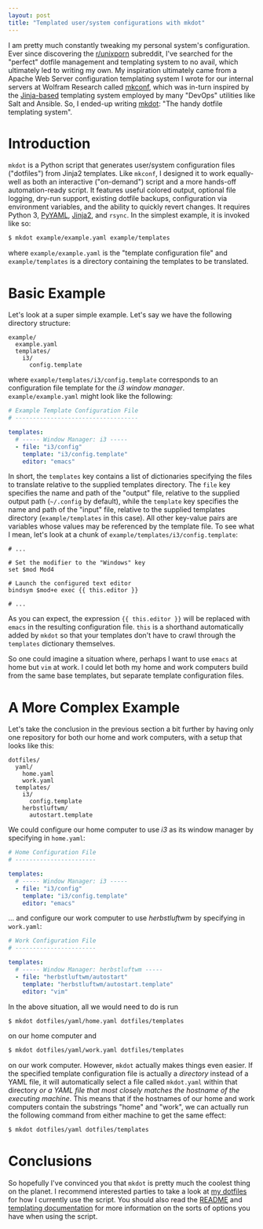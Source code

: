 ```yaml
---
layout: post
title: "Templated user/system configurations with mkdot"
---
```


I am pretty much constantly tweaking my personal system's configuration. Ever since discovering the [r/unixporn](https://www.reddit.com/r/unixporn/) subreddit, I've searched for the "perfect" dotfile management and templating system to no avail, which ultimately led to writing my own. My inspiration ultimately came from a Apache Web Server configuration templating system I wrote for our internal servers at Wolfram Research called [mkconf](https://github.com/HarrisonTotty/mkconf), which was in-turn inspired by the [Jinja-based](http://jinja.pocoo.org/docs/2.10/) templating system employed by many "DevOps" utilities like Salt and Ansible. So, I ended-up writing [mkdot](https://github.com/HarrisonTotty/mkdot): "The handy dotfile templating system".


# Introduction

`mkdot` is a Python script that generates user/system configuration files ("dotfiles") from Jinja2 templates. Like `mkconf`, I designed it to work equally-well as both an interactive ("on-demand") script and a more hands-off automation-ready script. It features useful colored output, optional file logging, dry-run support, existing dotfile backups, configuration via environment variables, and the ability to quickly revert changes. It requires Python 3, [PyYAML](https://pyyaml.org/), [Jinja2](http://jinja.pocoo.org/docs/2.10/), and `rsync`. In the simplest example, it is invoked like so:

```bash
$ mkdot example/example.yaml example/templates
```

where `example/example.yaml` is the "template configuration file" and `example/templates` is a directory containing the templates to be translated.


# Basic Example

Let's look at a super simple example. Let's say we have the following directory structure:

```
example/
  example.yaml
  templates/
    i3/
      config.template
```

where `example/templates/i3/config.template` corresponds to an configuration file template for the _i3 window manager_. `example/example.yaml` might look like the following:

```yaml
# Example Template Configuration File
# -----------------------------------

templates:
  # ----- Window Manager: i3 -----
  - file: "i3/config"
    template: "i3/config.template"
    editor: "emacs"
```

In short, the `templates` key contains a list of dictionaries specifying the files to translate relative to the supplied templates directory. The `file` key specifies the name and path of the "output" file, relative to the supplied output path (`~/.config` by default), while the `template` key specifies the name and path of the "input" file, relative to the supplied templates directory (`example/templates` in this case). All other key-value pairs are variables whose values may be referenced by the template file. To see what I mean, let's look at a chunk of `example/templates/i3/config.template`:

```
# ...

# Set the modifier to the "Windows" key
set $mod Mod4

# Launch the configured text editor
bindsym $mod+e exec {{ this.editor }}

# ...
```

As you can expect, the expression `{{ this.editor }}` will be replaced with `emacs` in the resulting configuration file. `this` is a shorthand automatically added by `mkdot` so that your templates don't have to crawl through the `templates` dictionary themselves.

So one could imagine a situation where, perhaps I want to use `emacs` at home but `vim` at work. I could let both my home and work computers build from the same base templates, but separate template configuration files.


# A More Complex Example

Let's take the conclusion in the previous section a bit further by having only one repository for both our home and work computers, with a setup that looks like this:

```
dotfiles/
  yaml/
    home.yaml
    work.yaml
  templates/
    i3/
      config.template
    herbstluftwm/
      autostart.template
```

We could configure our home computer to use _i3_ as its window manager by specifying in `home.yaml`:

```yaml
# Home Configuration File
# -----------------------

templates:
  # ----- Window Manager: i3 -----
  - file: "i3/config"
    template: "i3/config.template"
    editor: "emacs"
```

... and configure our work computer to use _herbstluftwm_ by specifying in `work.yaml`:

```yaml
# Work Configuration File
# -----------------------

templates:
  # ----- Window Manager: herbstluftwm -----
  - file: "herbstluftwm/autostart"
    template: "herbstluftwm/autostart.template"
    editor: "vim"
```

In the above situation, all we would need to do is run

```bash
$ mkdot dotfiles/yaml/home.yaml dotfiles/templates
```

on our home computer and

```bash
$ mkdot dotfiles/yaml/work.yaml dotfiles/templates
```

on our work computer. However, `mkdot` actually makes things even easier. If the specified template configuration file is actually a _directory_ instead of a YAML file, it will automatically select a file called `mkdot.yaml` within that directory _or a YAML file that most closely matches the hostname of the executing machine_. This means that if the hostnames of our home and work computers contain the substrings "home" and "work", we can actually run the following command from either machine to get the same effect:

```bash
$ mkdot dotfiles/yaml dotfiles/templates
```


# Conclusions

So hopefully I've convinced you that `mkdot` is pretty much the coolest thing on the planet. I recommend interested parties to take a look at [my dotfiles](https://github.com/HarrisonTotty/dotfiles) for how I currently use the script. You should also read the [README](https://github.com/HarrisonTotty/mkdot/blob/master/README.md) and [templating documentation](https://github.com/HarrisonTotty/mkdot/blob/master/TEMPLATING.md) for more information on the sorts of options you have when using the script.
